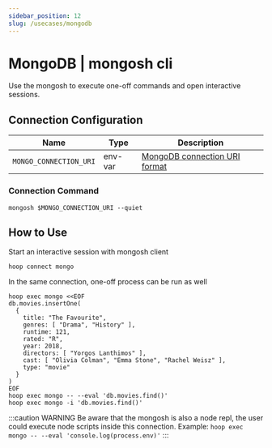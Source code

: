 ```yaml
---
sidebar_position: 12
slug: /usecases/mongodb
---
```


# MongoDB | mongosh cli

Use the mongosh to execute one-off commands and open interactive sessions.

## Connection Configuration

| Name                    | Type    | Description                        |
|------------------------ | ------- | ---------------------------------- |
| `MONGO_CONNECTION_URI`  | env-var | [MongoDB connection URI format](https://www.mongodb.com/docs/manual/reference/connection-string/) |

### Connection Command

```shell
mongosh $MONGO_CONNECTION_URI --quiet
```

## How to Use

Start an interactive session with mongosh client

```shell
hoop connect mongo
```

In the same connection, one-off process can be run as well

```shell
hoop exec mongo <<EOF
db.movies.insertOne(
  {
    title: "The Favourite",
    genres: [ "Drama", "History" ],
    runtime: 121,
    rated: "R",
    year: 2018,
    directors: [ "Yorgos Lanthimos" ],
    cast: [ "Olivia Colman", "Emma Stone", "Rachel Weisz" ],
    type: "movie"
  }
)
EOF
hoop exec mongo -- --eval 'db.movies.find()'
hoop exec mongo -i 'db.movies.find()'
```

:::caution WARNING
Be aware that the mongosh is also a node repl, the user could execute node scripts inside this connection.
Example: `hoop exec mongo -- --eval 'console.log(process.env)'`
:::